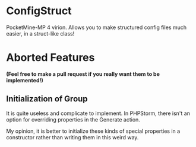 # ConfigStruct

PocketMine-MP 4 virion. Allows you to make structured config files much easier, in a struct-like class!

# Aborted Features
**(Feel free to make a pull request if you really want them to be implemented!)**

## Initialization of Group

It is quite useless and complicate to implement. In PHPStorm, there isn't an option for overriding properties in the
Generate action.

My opinion, it is better to initialize these kinds of special properties in a constructor rather than writing them in
this weird way.
